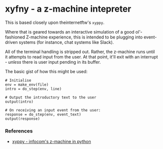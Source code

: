 # xyfny - a z-machine intepreter

This is based closely upon theinternetftw's `xyppy`.

Where that is geared towards an interactive simulation of a good ol'-fashioned Z-machine
experience, this is intended to be plugging into event-driven systems (for instance,
chat systems like Slack).

All of the terminal handling is stripped out. Rather, the z-machine runs until it attempts
to read input from the user. At that point, it'll exit with an interrupt - _unless_ there
is user input pending in its buffer.

The basic gist of how this might be used:

    # Initialise
    env = make_env(file)
    intro = do_step(env, line)
    
    # Output the introductory text to the user
    output(intro)
    
    # On receiving an input event from the user:
    response = do_step(env, event_text)
    output(response)
    
### References

- [xyppy - infocom's z-machine in python](https://github.com/theinternetftw/xyppy)
